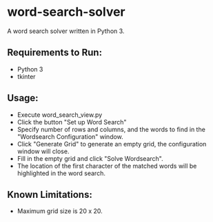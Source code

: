 # word-search-solver
A word search solver written in Python 3.
  
## Requirements to Run:
  * Python 3
  * tkinter
  
  
## Usage:
  * Execute word_search_view.py
  * Click the button "Set up Word Search"
  * Specify number of rows and columns, and the words to find in the "Wordsearch Configuration" window.
  * Click "Generate Grid" to generate an empty grid, the configuration window will close.
  * Fill in the empty grid and click "Solve Wordsearch".
  * The location of the first character of the matched words will be highlighted in the word search.
  
  
## Known Limitations:
  * Maximum grid size is 20 x 20.
